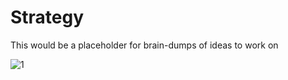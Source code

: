 # Strategy
This would be a placeholder for brain-dumps of ideas to work on

![1](https://user-images.githubusercontent.com/8856857/42864564-3e9db374-8aaa-11e8-87b3-7d59b2f60c53.jpg)
